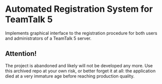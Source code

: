 # Automated Registration System for TeamTalk 5

Implements graphical interface to the registration procedure for both users and administrators of a TeamTalk 5 server.

## Attention!

The project is abandoned and likely will not be developed any more. Use this archived repo at your own risk, or better
forget it at all: the application died at a very immature age before reaching production quality.
